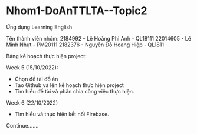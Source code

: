 # Nhom1-DoAnTTLTA--Topic2
Ứng dụng Learning English

Tên thành viên nhóm:
2184992 - Lê Hoàng Phi Anh - QL18111
22014605 - Lê Minh Nhựt - PM20111
2182376 - Nguyễn Đỗ Hoàng Hiệp - QL1811

Bảng kế hoạch thực hiện project:

Week 5 (15/10/2022):
+ Chọn đề tài đồ án
+ Tạo Github và lên kế hoạch thực hiện project
+ Tìm hiểu đề tài và phân chia công việc thực hiện.

Week 6 (22/10/2022)
+ Tìm hiểu và thực hiện kết nối Firebase.

Continue.......
